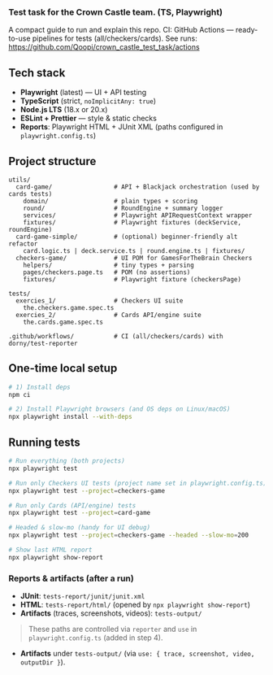 ### Test task for the Crown Castle team. (TS, Playwright)

A compact guide to run and explain this repo.
CI: GitHub Actions — ready-to-use pipelines for tests (all/checkers/cards). See runs: https://github.com/Qoopi/crown_castle_test_task/actions

## Tech stack

* **Playwright** (latest) — UI + API testing
* **TypeScript** (strict, `noImplicitAny: true`)
* **Node.js LTS** (18.x or 20.x)
* **ESLint + Prettier** — style & static checks
* **Reports**: Playwright HTML + JUnit XML (paths configured in `playwright.config.ts`)

## Project structure

```
utils/
  card-game/                 # API + Blackjack orchestration (used by cards tests)
    domain/                  # plain types + scoring
    round/                   # RoundEngine + summary logger
    services/                # Playwright APIRequestContext wrapper
    fixtures/                # Playwright fixtures (deckService, roundEngine)
  card-game-simple/          # (optional) beginner-friendly alt refactor
    card.logic.ts | deck.service.ts | round.engine.ts | fixtures/
  checkers-game/             # UI POM for GamesForTheBrain Checkers
    helpers/                 # tiny types + parsing
    pages/checkers.page.ts   # POM (no assertions)
    fixtures/                # Playwright fixture (checkersPage)

tests/
  exercies_1/                # Checkers UI suite
    the.checkers.game.spec.ts
  exercies_2/                # Cards API/engine suite
    the.cards.game.spec.ts

.github/workflows/           # CI (all/checkers/cards) with dorny/test-reporter
```

## One-time local setup

```bash
# 1) Install deps
npm ci
```

```bash
# 2) Install Playwright browsers (and OS deps on Linux/macOS)
npx playwright install --with-deps
```

## Running tests

```bash
# Run everything (both projects)
npx playwright test
```

```bash
# Run only Checkers UI tests (project name set in playwright.config.ts)
npx playwright test --project=checkers-game
```

```bash
# Run only Cards (API/engine) tests
npx playwright test --project=card-game
```

```bash
# Headed & slow-mo (handy for UI debug)
npx playwright test --project=checkers-game --headed --slow-mo=200
```

```bash
# Show last HTML report
npx playwright show-report
```

### Reports & artifacts (after a run)

* **JUnit**: `tests-report/junit/junit.xml`
* **HTML**: `tests-report/html/` (opened by `npx playwright show-report`)
* **Artifacts** (traces, screenshots, videos): `tests-output/`

> These paths are controlled via `reporter` and `use` in `playwright.config.ts` (added in step 4).

* **Artifacts** under `tests-output/` (via `use: { trace, screenshot, video, outputDir }`).